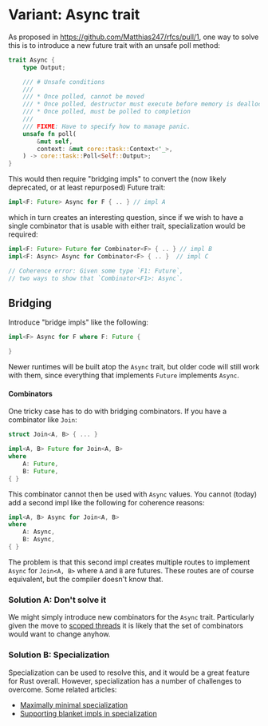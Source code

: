 # Variant: Async trait

As proposed in https://github.com/Matthias247/rfcs/pull/1, one way to solve this is to introduce a new future trait with an unsafe poll method:

```rust
trait Async {
    type Output;

    /// # Unsafe conditions
    ///
    /// * Once polled, cannot be moved
    /// * Once polled, destructor must execute before memory is deallocated
    /// * Once polled, must be polled to completion
    ///
    /// FIXME: Have to specify how to manage panic.
    unsafe fn poll(
        &mut self,
        context: &mut core::task::Context<'_>,
    ) -> core::task::Poll<Self::Output>;
}
```

This would then require "bridging impls" to convert the (now likely deprecated, or at least repurposed) Future trait:

```rust
impl<F: Future> Async for F { .. } // impl A
```

which in turn creates an interesting question, since if we wish to have a single combinator that is usable with either trait, specialization would be required:

```rust
impl<F: Future> Future for Combinator<F> { .. } // impl B
impl<F: Async> Async for Combinator<F> { .. }  // impl C

// Coherence error: Given some type `F1: Future`, 
// two ways to show that `Combinator<F1>: Async`.
```

## Bridging

Introduce "bridge impls" like the following:

```rust
impl<F> Async for F where F: Future {

}
```

Newer runtimes will be built atop the `Async` trait, but older code will still work with them, since everything that implements `Future` implements `Async`.

#### Combinators

One tricky case has to do with bridging combinators. If you have a combinator like `Join`:

```rust
struct Join<A, B> { ... }

impl<A, B> Future for Join<A, B>
where
    A: Future,
    B: Future,
{ }
```

This combinator cannot then be used with `Async` values. You cannot (today) add a second impl like the following for coherence reasons:

```rust
impl<A, B> Async for Join<A, B>
where
    A: Async,
    B: Async,
{ }
```

The problem is that this second impl creates multiple routes to implement `Async` for `Join<A, B>` where `A` and `B` are futures. These routes are of course equivalent, but the compiler doesn't know that.

### Solution A: Don't solve it

We might simply introduce new combinators for the `Async` trait. Particularly given the move to [scoped threads](./scoped.md) it is likely that the set of combinators would want to change anyhow.

### Solution B: Specialization

Specialization can be used to resolve this, and it would be a great feature for Rust overall. However, specialization has a number of challenges to overcome. Some related articles:

- [Maximally minimal specialization](https://smallcultfollowing.com/babysteps/blog/2018/02/09/maximally-minimal-specialization-always-applicable-impls/)
- [Supporting blanket impls in specialization](https://smallcultfollowing.com/babysteps/blog/2016/10/24/supporting-blanket-impls-in-specialization/)
